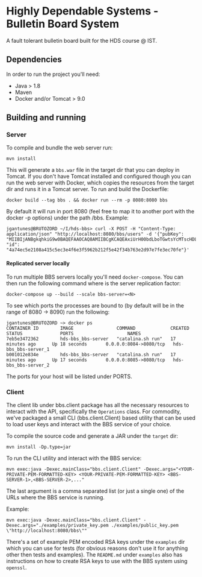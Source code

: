 # Highly Dependable Systems - Bulletin Board System

A fault tolerant bulletin board built for the HDS course @ IST.

## Dependencies
In order to run the project you'll need:
- Java > 1.8
- Maven
- Docker and/or Tomcat > 9.0

## Building and running

### Server

To compile and bundle the web server run:
```
mvn install
```

This will generate a `bbs.war` file in the target dir that you can deploy in Tomcat. If you don't have Tomcat installed and configured though you can run the web server with Docker, which copies the resources from the target dir and runs it in a Tomcat server. To run and build the Dockerfile:
```
docker build --tag bbs . && docker run --rm -p 8080:8080 bbs
```

By default it will run in port 8080 (feel free to map it to another port with the docker -p options) under the path /bbs. Example:
```
jgantunes@BRUTOZORD ~/I/hds-bbs> curl -X POST -H "Content-Type: application/json" "http://localhost:8080/bbs/users" -d '{"pubKey": "MIIBIjANBgkqhkiG9w0BAQEFAAOCAQ8AMIIBCgKCAQEAxiUrH00bdLboTGwtsYcMTscHDLyGwEsHHWxEtzxUC/VzFNC4N0SOap14TDtI9kgBYaoLmnti1CZ35KMetUyXVJp4A4O15sir3e0uxWSyErhPQ9X/2e3AvIGfmhPMiOC6zmMnZfcSjXcAKCaRCDx6C3MhFaHtC8MCLiBcJO09nBYUK7B1te1MDwYq5YAhoFgjDFlb6GKMSMRT2MsK5VYDT9srSlq5e94RlF1hTOhNyhLjuWfxuVxK5okmaoQUcDsHOYXmJPU9t4VE+djz946vM4sVOzq3hxFHCrI/jPyrFNJ0jRFvQk3lgpE9+muDsrbW/3r/XjCswlW7mhmiHGgSrQIDAQAB", "id": "4a74ec5e2108a415c5ec3e4f6e3f5962b212f5e42f34b763e2d97e7fe3ec70fe"}'

```

#### Replicated server locally

To run multiple BBS servers locally you'll need `docker-compose`. You can then run the following command where <N> is the server replication factor:
```
docker-compose up --build --scale bbs-server=<N>
```

To see which ports the processes are bound to (by default will be in the range of 8080 -> 8090) run the following:
```
jgantunes@BRUTOZORD ~> docker ps
CONTAINER ID        IMAGE                COMMAND             CREATED             STATUS              PORTS                    NAMES
7eb5e3472362        hds-bbs_bbs-server   "catalina.sh run"   17 minutes ago      Up 18 seconds       0.0.0.0:8084->8080/tcp   hds-bbs_bbs-server_1
b001012e834e        hds-bbs_bbs-server   "catalina.sh run"   17 minutes ago      Up 17 seconds       0.0.0.0:8085->8080/tcp   hds-bbs_bbs-server_2
```

The ports for your host will be listed under PORTS.

### Client

The client lib under bbs.client package has all the necessary resources to interact with the API, specifically the `Operations` class. For commodity, we've packaged a small CLI (bbs.client.Client) based utility that can be used to load user keys and interact with the BBS service of your choice.

To compile the source code and generate a JAR under the `target` dir:
```
mvn install -Dp.type=jar
```

To run the CLI utility and interact with the BBS service:
```
mvn exec:java -Dexec.mainClass="bbs.client.Client" -Dexec.args="<YOUR-PRIVATE-PEM-FORMATTED-KEY> <YOUR-PRIVATE-PEM-FORMATTED-KEY> <BBS-SERVER-1>,<BBS-SERVER-2>,..."
```

The last argument is a comma separated list (or just a single one) of the URLs where the BBS service is running.

Example:
```
mvn exec:java -Dexec.mainClass="bbs.client.Client" -Dexec.args="./examples/private_key.pem ./examples/public_key.pem \"http://localhost:8080/bbs\""
```

There's a set of example PEM encoded RSA keys under the `examples` dir which you can use for tests (for obvious reasons don't use it for anything other then tests and examples). The `README.md` under `examples` also has instructions on how to create RSA keys to use with the BBS system using `openssl`.
